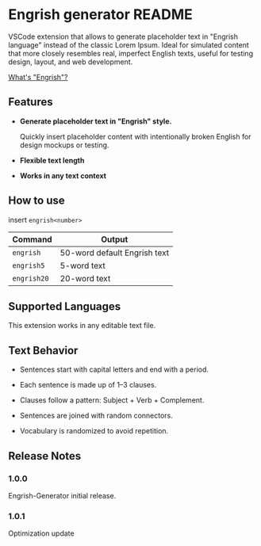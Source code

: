 # Engrish generator README

VSCode extension that allows to generate placeholder text in "Engrish language" instead of the classic Lorem Ipsum. Ideal for simulated content that more closely resembles real, imperfect English texts, useful for testing design, layout, and web development.

<a href="https://en.wikipedia.org/wiki/Engrish" target="_blank" rel="noopener noreferrer">What's "Engrish"?</a>

## Features

* <strong>Generate placeholder text in "Engrish" style.</strong><br>

    Quickly insert placeholder content with intentionally broken English for design mockups or testing.

* <strong>Flexible text length</strong><br>

* <strong> Works in any text context</strong><br>

## How to use

insert `engrish<number>`

| Command         | Output                          |
|-----------------|---------------------------------|
| `engrish`       | 50-word default Engrish text    |
| `engrish5`      | 5-word text                     |
| `engrish20`     | 20-word text                    |

## Supported Languages

This extension works in any editable text file.

## Text Behavior

- Sentences start with capital letters and end with a period.
- Each sentence is made up of 1–3 clauses.

- Clauses follow a pattern: Subject + Verb + Complement.

- Sentences are joined with random connectors.

- Vocabulary is randomized to avoid repetition.

## Release Notes

### 1.0.0

Engrish-Generator initial release.

### 1.0.1

Optimization update


